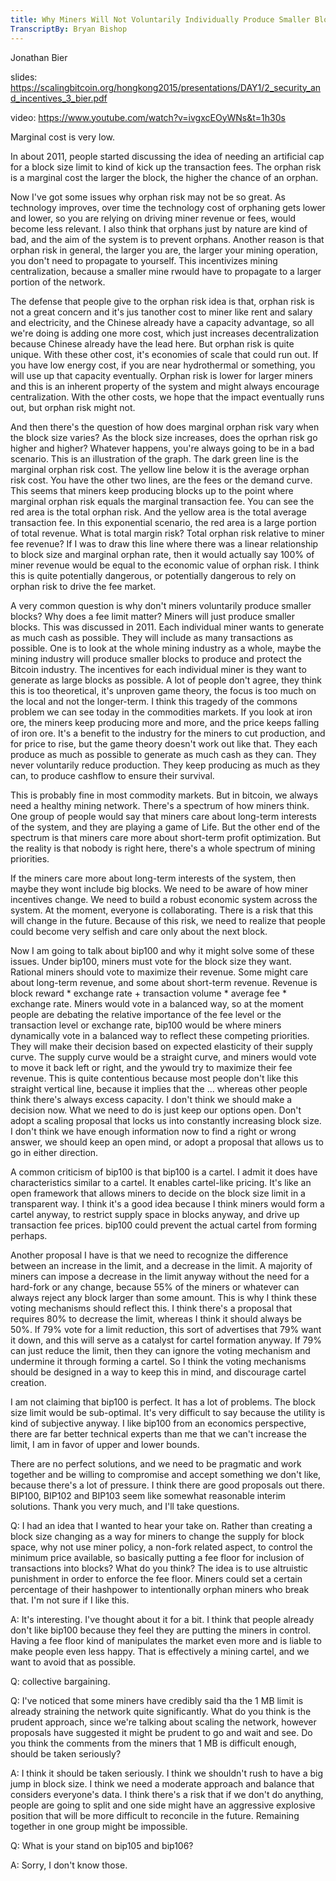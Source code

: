 ```yaml
---
title: Why Miners Will Not Voluntarily Individually Produce Smaller Blocks
TranscriptBy: Bryan Bishop
---
```


Jonathan Bier

slides: <https://scalingbitcoin.org/hongkong2015/presentations/DAY1/2_security_and_incentives_3_bier.pdf>

video: <https://www.youtube.com/watch?v=ivgxcEOyWNs&t=1h30s>

Marginal cost is very low.

In about 2011, people started discussing the idea of needing an artificial cap for a block size limit to kind of kick up the transaction fees. The orphan risk is a marginal cost the larger the block, the higher the chance of an orphan.

Now I've got some issues why orphan risk may not be so great. As technology improves, over time the technology cost of orphaning gets lower and lower, so you are relying on driving miner revenue or fees, would become less relevant. I also think that orphans just by nature are kind of bad, and the aim of the system is to prevent orphans. Another reason is that orphan risk in general, the larger you are, the larger your mining operation, you don't need to propagate to yourself. This incentivizes mining centralization, because a smaller mine rwould have to propagate to a larger portion of the network.

The defense that people give to the orphan risk idea is that, orphan risk is not a great concern and it's jus tanother cost to miner like rent and salary and electricity, and the Chinese already have a capacity advantage, so all we're doing is adding one more cost, which just increases decentralization because Chinese already have the lead here. But orphan risk is quite unique. With these other cost, it's economies of scale that could run out. If you have low energy cost, if you are near hydrothermal or something, you will use up that capacity eventually. Orphan risk is lower for larger miners and this is an inherent property of the system and might always encourage centralization. With the other costs, we hope that the impact eventually runs out, but orphan risk might not.

And then there's the question of how does marginal orphan risk vary when the block size varies? As the block size increases, does the oprhan risk go higher and higher? Whatever happens, you're always going to be in a bad scenario. This is an illustration of the graph. The dark green line is the marginal orphan risk cost. The yellow line below it is the average orphan risk cost. You have the other two lines, are the fees or the demand curve. This seems that miners keep producing blocks up to the point where marginal orphan risk equals the marginal transaction fee. You can see the red area is the total orphan risk. And the yellow area is the total average transaction fee. In this exponential scenario, the red area is a large portion of total revenue. What is total margin risk? Total orphan risk relative to miner fee revenue? If I was to draw this line where there was a linear relationship to block size and marginal orphan rate, then it would actually say 100% of miner revenue would be equal to the economic value of orphan risk. I think this is quite potentially dangerous, or potentially dangerous to rely on orphan risk to drive the fee market.

A very common question is why don't miners voluntarily produce smaller blocks? Why does a fee limit matter? Miners will just produce smaller blocks. This was discussed in 2011. Each individual miner wants to generate as much cash as possible. They will include as many transactions as possible. One is to look at the whole mining industry as a whole, maybe the mining industry will produce smaller blocks to produce and protect the Bitcoin industry. The incentives for each individual miner is they want to generate as large blocks as possible. A lot of people don't agree, they think this is too theoretical, it's unproven game theory, the focus is too much on the local and not the longer-term. I think this tragedy of the commons problem we can see today in the commodities markets. If you look at iron ore, the miners keep producing more and more, and the price keeps falling of iron ore. It's a benefit to the industry for the miners to cut production, and for price to rise, but the game theory doesn't work out like that. They each produce as much as possible to generate as much cash as they can. They never voluntarily reduce production. They keep producing as much as they can, to produce cashflow to ensure their survival.

This is probably fine in most commodity markets. But in bitcoin, we always need a healthy mining network. There's a spectrum of how miners think. One group of people would say that miners care about long-term interests of the system, and they are playing a game of Life. But the other end of the spectrum is that miners care more about short-term profit optimization. But the reality is that nobody is right here, there's a whole spectrum of mining priorities.

If the miners care more about long-term interests of the system, then maybe they wont include big blocks. We need to be aware of how miner incentives change. We need to build a robust economic system across the system. At the moment, everyone is collaborating. There is a risk that this will change in the future. Because of this risk, we need to realize that people could become very selfish and care only about the next block.

Now I am going to talk about bip100 and why it might solve some of these issues. Under bip100, miners must vote for the block size they want. Rational miners should vote to maximize their revenue. Some might care about long-term revenue, and some about short-term revenue. Revenue is block reward * exchange rate + transaction volume * average fee * exchange rate. Miners would vote in a balanced way, so at the moment people are debating the relative importance of the fee level or the transaction level or exchange rate, bip100 would be where miners dynamically vote in a balanced way to reflect these competing priorities. They will make their decision based on expected elasticity of their supply curve. The supply curve would be a straight curve, and miners would vote to move it back left or right, and the ywould try to maximize their fee revenue. This is quite contentious because most people don't like this straight vertical line, because it implies that the ... whereas other people think there's always excess capacity. I don't think we should make a decision now. What we need to do is just keep our options open. Don't adopt a scaling proposal that locks us into constantly increasing block size. I don't think we have enough information now to find a right or wrong answer, we should keep an open mind, or adopt a proposal that allows us to go in either direction.

A common criticism of bip100 is that bip100 is a cartel. I admit it does have characteristics similar to a cartel. It enables cartel-like pricing. It's like an open framework that allows miners to decide on  the block size limit in a transparent way. I think it's a good idea because I think miners would form a cartel anyway, to restrict supply space in blocks anyway, and drive up transaction fee prices. bip100 could prevent the actual cartel from forming perhaps.

Another proposal I have is that we need to recognize the difference between an increase in the limit, and a decrease in the limit. A majority of miners can impose a decrease in the limit anyway without the need for a hard-fork or any change, because 55% of the miners or whatever can always reject any block larger than some amount. This is why I think these voting mechanisms should reflect this. I think there's a proposal that requires 80% to decrease the limit, whereas I think it should always be 50%. If 79% vote for a limit reduction, this sort of advertises that 79% want it down, and this will serve as a catalyst for cartel formation anyway. If 79% can just reduce the limit, then they can ignore the voting mechanism and undermine it through forming a cartel. So I think the voting mechanisms should be designed in a way to keep this in mind, and discourage cartel creation.

I am not claiming that bip100 is perfect. It has a lot of problems. The block size limit would be sub-optimal. It's very difficult to say because the utility is kind of subjective anyway. I like bip100 from an economics perspective, there are far better technical experts than me that we can't increase the limit, I am in favor of upper and lower bounds.

There are no perfect solutions, and we need to be pragmatic and work together and be willing to compromise and accept something we don't like, because there's a lot of pressure. I think there are good proposals out there. BIP100, BIP102 and BIP103 seem like somewhat reasonable interim solutions. Thank you very much, and I'll take questions.

Q: I had an idea that I wanted to hear your take on. Rather than creating a block size changing as a way for miners to change the supply for block space, why not use miner policy, a non-fork related aspect, to control the minimum price available, so basically putting a fee floor for inclusion of transactions into blocks? What do you think? The idea is to use altruistic punishment in order to enforce the fee floor. Miners could set a certain percentage of their hashpower to intentionally orphan miners who break that. I'm not sure if I like this.

A: It's interesting. I've thought about it for a bit. I think that people already don't like bip100 because they feel they are putting the miners in control. Having a fee floor kind of manipulates the market even more and is liable to make people even less happy. That is effectively a mining cartel, and we want to avoid that as possible.

Q: collective bargaining.

Q: I've noticed that some miners have credibly said tha the 1 MB limit is already straining the network quite significantly. What do you think is the prudent approach, since we're talking about scaling the network, however proposals have suggested it might be prudent to go and wait and see. Do you think the comments from the miners that 1 MB is difficult enough, should be taken seriously?

A: I think it should be taken seriously. I think we shouldn't rush to have a big jump in block size. I think we need a moderate approach and balance that considers everyone's data. I think there's a risk that if we don't do anything, people are going to split and one side might have an aggressive explosive position that will be more difficult to reconcile in the future. Remaining together in one group might be impossible.

Q: What is your stand on bip105 and bip106?

A: Sorry, I don't know those.
